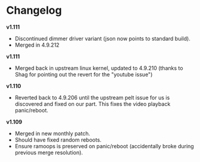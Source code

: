 # Changelog

**v1.111**

 * Discontinued dimmer driver variant (json now points to standard build).
 * Merged in 4.9.212

**v1.111**

* Merged back in upstream linux kernel, updated to 4.9.210 (thanks to Shag for pointing out the revert for the "youtube issue")

**v1.110**

* Reverted back to 4.9.206 until the upstream pelt issue for us is discovered and fixed on our part. This fixes the video playback panic/reboot.

**v1.109**

* Merged in new monthly patch.
* Should have fixed random reboots.
* Ensure ramoops is preserved on panic/reboot (accidentally broke during previous merge resolution).
